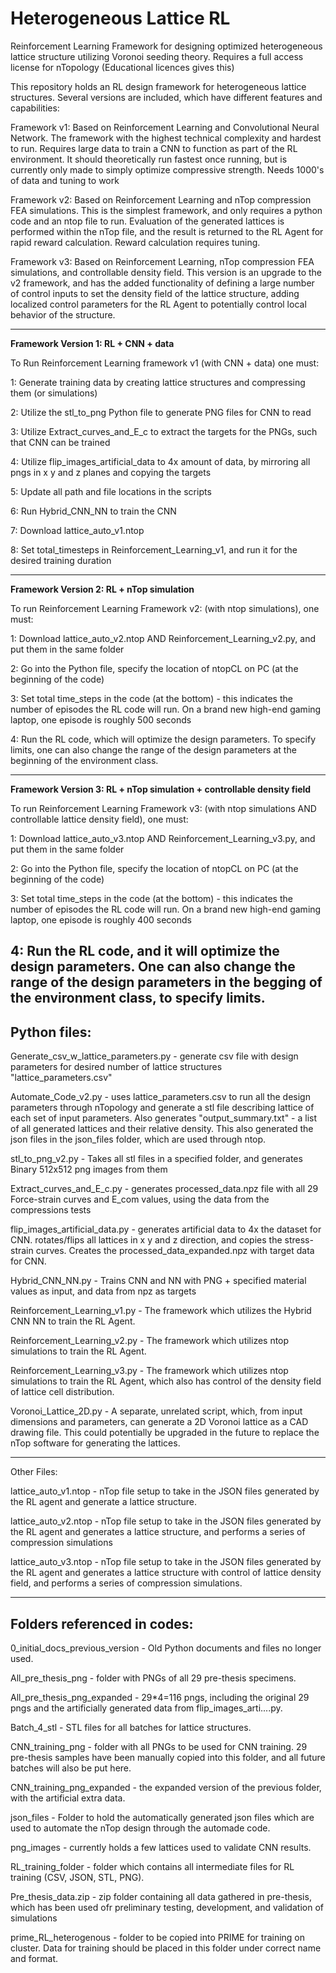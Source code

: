 # Heterogeneous Lattice RL
Reinforcement Learning Framework for designing optimized heterogeneous lattice structure utilizing Voronoi seeding theory. Requires a full access license for nTopology (Educational licences gives this)

This repository holds an RL design framework for heterogeneous lattice structures. Several versions are included, which have different features and capabilities:

Framework v1: Based on Reinforcement Learning and Convolutional Neural Network. The framework with the highest technical complexity and hardest to run. Requires large data to train a CNN to function as part of the RL environment. It should theoretically run fastest once running, but is currently only made to simply optimize compressive strength. Needs 1000's of data and tuning to work

Framework v2: Based on Reinforcement Learning and nTop compression FEA simulations. This is the simplest framework, and only requires a python code and an ntop file to run. Evaluation of the generated lattices is performed within the nTop file, and the result is returned to the RL Agent for rapid reward calculation. Reward calculation requires tuning.

Framework v3: Based on Reinforcement Learning, nTop compression FEA simulations, and controllable density field. This version is an upgrade to the v2 framework, and has the added functionality of defining a large number of control inputs to set the density field of the lattice structure, adding localized control parameters for the RL Agent to potentially control local behavior of the structure.

--------------------
**Framework Version 1: RL + CNN + data**

To Run Reinforcement Learning framework v1 (with CNN + data) one must:

1: Generate training data by creating lattice structures and compressing them (or simulations)

2: Utilize the stl_to_png Python file to generate PNG files for CNN to read

3: Utilize Extract_curves_and_E_c to extract the targets for the PNGs, such that CNN can be trained

4: Utilize flip_images_artificial_data to 4x amount of data, by mirroring all pngs in x y and z planes and copying the targets

5: Update all path and file locations in the scripts

6: Run Hybrid_CNN_NN to train the CNN

7: Download lattice_auto_v1.ntop

8: Set total_timesteps in Reinforcement_Learning_v1, and run it for the desired training duration

--------------------
**Framework Version 2: RL + nTop simulation**

To run Reinforcement Learning Framework v2: (with ntop simulations), one must:

1: Download lattice_auto_v2.ntop AND Reinforcement_Learning_v2.py, and put them in the same folder

2: Go into the Python file, specify the location of ntopCL on PC (at the beginning of the code)

3: Set total time_steps in the code (at the bottom) - this indicates the number of episodes the RL code will run. On a brand new high-end gaming laptop, one episode is roughly 500 seconds

4: Run the RL code, which will optimize the design parameters. To specify limits, one can also change the range of the design parameters at the beginning of the environment class.

--------------------
**Framework Version 3: RL + nTop simulation + controllable density field**

To run Reinforcement Learning Framework v3: (with ntop simulations AND controllable lattice density field), one must:

1: Download lattice_auto_v3.ntop AND Reinforcement_Learning_v3.py, and put them in the same folder

2: Go into the Python file, specify the location of ntopCL on PC (at the beginning of the code)

3: Set total time_steps in the code (at the bottom) - this indicates the number of episodes the RL code will run. On a brand new high-end gaming laptop, one episode is roughly 400 seconds

4: Run the RL code, and it will optimize the design parameters. One can also change the range of the design parameters in the begging of the environment class, to specify limits.
--------------------

## Python files:

Generate_csv_w_lattice_parameters.py - generate csv file with design parameters for desired number of lattice structures "lattice_parameters.csv"

Automate_Code_v2.py - uses lattice_parameters.csv to run all the design parameters through nTopology and generate a stl file describing lattice of each set of input parameters. Also generates "output_summary.txt" - a list of all generated lattices and their relative density. This also generated the json files in the json_files folder, which are used through ntop.

stl_to_png_v2.py - Takes all stl files in a specified folder, and generates Binary 512x512 png images from them

Extract_curves_and_E_c.py - generates processed_data.npz file with all 29 Force-strain curves and E_com values, using the data from the compressions tests

flip_images_artificial_data.py - generates artificial data to 4x the dataset for CNN. rotates/flips all lattices in x y and z direction, and copies the stress-strain curves. Creates the processed_data_expanded.npz with target data for CNN.

Hybrid_CNN_NN.py - Trains CNN and NN with PNG + specified material values as input, and data from npz as targets

Reinforcement_Learning_v1.py - The framework which utilizes the Hybrid CNN NN to train the RL Agent.

Reinforcement_Learning_v2.py - The framework which utilizes ntop simulations to train the RL Agent.

Reinforcement_Learning_v3.py - The framework which utilizes ntop simulations to train the RL Agent, which also has control of the density field of lattice cell distribution.

Voronoi_Lattice_2D.py - A separate, unrelated script, which, from input dimensions and parameters, can generate a 2D Voronoi lattice as a CAD drawing file. This could potentially be upgraded in the future to replace the nTop software for generating the lattices.

--------------------

Other Files:

lattice_auto_v1.ntop - nTop file setup to take in the JSON files generated by the RL agent and generate a lattice structure.

lattice_auto_v2.ntop - nTop file setup to take in the JSON files generated by the RL agent and generates a lattice structure, and performs a series of compression simulations

lattice_auto_v3.ntop - nTop file setup to take in the JSON files generated by the RL agent and generates a lattice structure with control of lattice density field, and performs a series of compression simulations.

--------------------

## Folders referenced in codes:

0_initial_docs_previous_version - Old Python documents and files no longer used.

All_pre_thesis_png - folder with PNGs of all 29 pre-thesis specimens.

All_pre_thesis_png_expanded - 29*4=116 pngs, including the original 29 pngs and the artificially generated data from flip_images_arti....py.

Batch_4_stl - STL files for all batches for lattice structures.

CNN_training_png - folder with all PNGs to be used for CNN training. 29 pre-thesis samples have been manually copied into this folder, and all future batches will also be put here.

CNN_training_png_expanded - the expanded version of the previous folder, with the artificial extra data.

json_files - Folder to hold the automatically generated json files which are used to automate the nTop design through the automade code.

png_images - currently holds a few lattices used to validate CNN results. 

RL_training_folder - folder which contains all intermediate files for RL training (CSV, JSON, STL, PNG).

Pre_thesis_data.zip - zip folder containing all data gathered in pre-thesis, which has been used ofr preliminary testing, development, and validation of simulations

prime_RL_heterogenous - folder to be copied into PRIME for training on cluster. Data for training should be placed in this folder under correct name and format.
